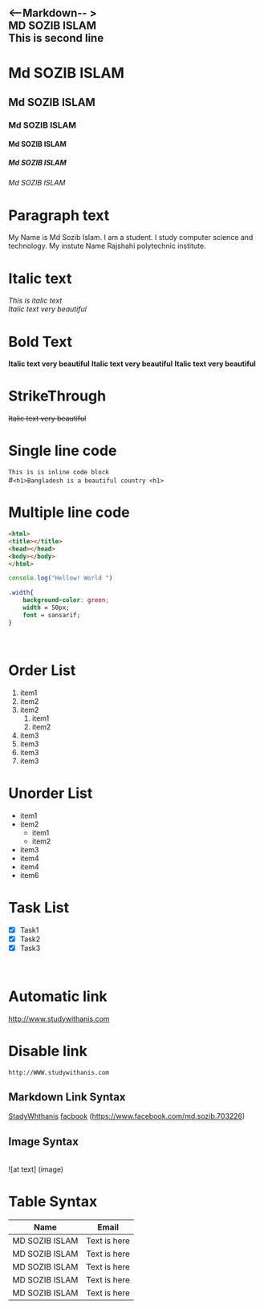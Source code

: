 <--Markdown-- ><BR>
MD SOZIB ISLAM<br>
This is second line
---

# Md SOZIB ISLAM
## Md SOZIB ISLAM
### Md SOZIB ISLAM
#### Md SOZIB ISLAM
##### Md SOZIB ISLAM
###### Md SOZIB ISLAM

# Paragraph text
<p> My Name is Md Sozib Islam. I am a student. I study computer science and technology. My instute Name Rajshahi polytechnic institute. </p>

# Italic text
<i>This is italic text </i><br>
_Italic text very beautiful_

# Bold Text
**Italic text very beautiful**
**Italic text very beautiful**
**Italic text very beautiful**

# StrikeThrough 

~~Italic text very beautiful~~
# Single line code
`This is is inline code block`<br>
#`<h1>Bangladesh is a beautiful country <h1>`

# Multiple line code 

```html
<html>
<title></title>
<head></head>
<body></body>
</html>

```
```javascript
console.log("Hellow! World ")

```
```Css
.width{
    background-color: green;
    width = 50px;
    font = sansarif;      
}
```
<br>

# Order List
1. item1
2. item2
4. item2
    1. item1
    1. item2    
5. item3
6. item3
7. item3
8. item3

# Unorder List

- item1
- item2
    - item1
    - item2
- item3
- item4
- item4
- item6

# Task List
- [x] Task1
- [x] Task2
- [x] Task3

<br>

# Automatic link
http://www.studywithanis.com

# Disable link
`http://WWW.studywithanis.com`

## Markdown Link Syntax

[StadyWhthanis](http://WWW.studywithanis.com)
[facbook] (https://www.facebook.com/md.sozib.703226)


## Image Syntax
<br>
![at text] (image)

<!--All link here -->
[StudyWithanis]:http://WWW.studywithanis.com 
[facbook]: https://www.facebook.com/md.sozib.703226

# Table Syntax

| Name | Email |
|------|-------|
|MD SOZIB ISLAM | Text is here |
|MD SOZIB ISLAM | Text is here |
|MD SOZIB ISLAM | Text is here |
|MD SOZIB ISLAM | Text is here |
|MD SOZIB ISLAM | Text is here |
